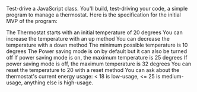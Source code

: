 Test-drive a JavaScript class.
You'll build, test-driving your code, a simple program to manage a thermostat. Here is the specification for the initial MVP of the program:

The Thermostat starts with an initial temperature of 20 degrees
You can increase the temperature with an up method
You can decrease the temperature with a down method
The minimum possible temperature is 10 degrees
The Power saving mode is on by default but it can also be turned off
If power saving mode is on, the maximum temperature is 25 degrees
If power saving mode is off, the maximum temperature is 32 degrees
You can reset the temperature to 20 with a reset method
You can ask about the thermostat's current energy usage: < 18 is low-usage, <= 25 is medium-usage, anything else is high-usage.
